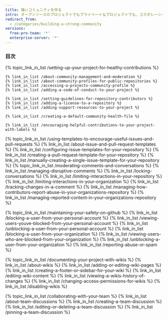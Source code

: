 ```yaml
---
title: 強いコミュニティを作る
intro: オープンソースのプロジェクトでもプライベートなプロジェクトでも、コラボレーションのための健全で効果的な環境を構築できます。
redirect_from:
  - /categories/building-a-strong-community
versions:
  free-pro-team: '*'
  enterprise-server: '*'
---
```



### 目次

{% topic_link_in_list /setting-up-your-project-for-healthy-contributions %}
<!-- if currentVersion == "free-pro-team@latest" -->
    {% link_in_list /about-community-management-and-moderation %}
    {% link_in_list /about-community-profiles-for-public-repositories %}
    {% link_in_list /accessing-a-projects-community-profile %}
    {% link_in_list /adding-a-code-of-conduct-to-your-project %}
<!-- endif -->
    {% link_in_list /setting-guidelines-for-repository-contributors %}
    {% link_in_list /adding-a-license-to-a-repository %}
    {% link_in_list /adding-support-resources-to-your-project %}
<!-- if currentVersion == "free-pro-team@latest" or currentVersion ver_gt "enterprise-server@2.16" -->
    {% link_in_list /creating-a-default-community-health-file %}
<!-- endif -->
<!-- if currentVersion == "free-pro-team@latest" -->
    {% link_in_list /encouraging-helpful-contributions-to-your-project-with-labels %}
<!-- endif -->
{% topic_link_in_list /using-templates-to-encourage-useful-issues-and-pull-requests %}
    {% link_in_list /about-issue-and-pull-request-templates %}
    {% link_in_list /configuring-issue-templates-for-your-repository %}
    {% link_in_list /creating-a-pull-request-template-for-your-repository %}
    {% link_in_list /manually-creating-a-single-issue-template-for-your-repository %}
{% topic_link_in_list /moderating-comments-and-conversations %}
    {% link_in_list /managing-disruptive-comments %}
    {% link_in_list /locking-conversations %}
    {% link_in_list /limiting-interactions-in-your-repository %}
    {% link_in_list /limiting-interactions-in-your-organization %}
    {% link_in_list /tracking-changes-in-a-comment %}
    {% link_in_list /managing-how-contributors-report-abuse-in-your-organizations-repository %}
    {% link_in_list /managing-reported-content-in-your-organizations-repository %}
<!-- if currentVersion == "free-pro-team@latest" -->
{% topic_link_in_list /maintaining-your-safety-on-github %}
    {% link_in_list /blocking-a-user-from-your-personal-account %}
    {% link_in_list /viewing-users-youve-blocked-from-your-personal-account %}
    {% link_in_list /unblocking-a-user-from-your-personal-account %}
    {% link_in_list /blocking-a-user-from-your-organization %}
    {% link_in_list /viewing-users-who-are-blocked-from-your-organization %}
    {% link_in_list /unblocking-a-user-from-your-organization %}
    {% link_in_list /reporting-abuse-or-spam %}
<!-- endif -->
{% topic_link_in_list /documenting-your-project-with-wikis %}
    {% link_in_list /about-wikis %}
    {% link_in_list /adding-or-editing-wiki-pages %}
    {% link_in_list /creating-a-footer-or-sidebar-for-your-wiki %}
    {% link_in_list /editing-wiki-content %}
    {% link_in_list /viewing-a-wikis-history-of-changes %}
    {% link_in_list /changing-access-permissions-for-wikis %}
    {% link_in_list /disabling-wikis %}
<!-- if currentVersion == "free-pro-team@latest" -->
{% topic_link_in_list /collaborating-with-your-team %}
    {% link_in_list /about-team-discussions %}
    {% link_in_list /creating-a-team-discussion %}
    {% link_in_list /editing-or-deleting-a-team-discussion %}
    {% link_in_list /pinning-a-team-discussion %}
<!-- endif -->
